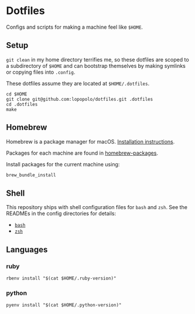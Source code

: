 # Dotfiles

Configs and scripts for making a machine feel like `$HOME`.

## Setup

`git clean` in my home directory terrifies me, so these dotfiles are scoped to a
subdirectory of `$HOME` and can bootstrap themselves by making symlinks or
copying files into `.config`.

These dotfiles assume they are located at `$HOME/.dotfiles`.

```shell
cd $HOME
git clone git@github.com:lopopolo/dotfiles.git .dotfiles
cd .dotfiles
make
```

## Homebrew

Homebrew is a package manager for macOS. [Installation
instructions][install-brew].

[install-brew]: https://docs.brew.sh/Installation

Packages for each machine are found in [homebrew-packages](/homebrew-packages).

Install packages for the current machine using:

```bash
brew_bundle_install
```

## Shell

This repository ships with shell configuration files for `bash` and `zsh`. See
the READMEs in the config directories for details:

- [`bash`](bash)
- [`zsh`](zsh)

## Languages

### ruby

```shell
rbenv install "$(cat $HOME/.ruby-version)"
```

### python

```shell
pyenv install "$(cat $HOME/.python-version)"
```
